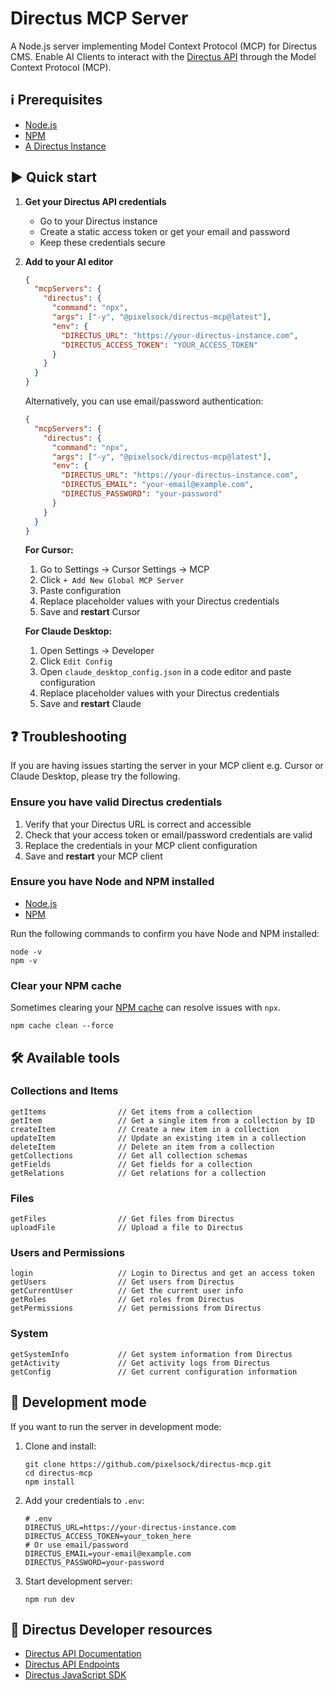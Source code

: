 # Directus MCP Server

A Node.js server implementing Model Context Protocol (MCP) for Directus CMS. Enable AI Clients to interact with the [Directus API](https://docs.directus.io/reference/introduction.html) through the Model Context Protocol (MCP).

## ℹ Prerequisites

- [Node.js](https://docs.npmjs.com/downloading-and-installing-node-js-and-npm)
- [NPM](https://docs.npmjs.com/downloading-and-installing-node-js-and-npm)
- [A Directus Instance](https://directus.io/guides/get-started-with-directus-cloud)

## ▶️ Quick start

1. **Get your Directus API credentials**

   - Go to your Directus instance
   - Create a static access token or get your email and password
   - Keep these credentials secure

2. **Add to your AI editor**

   ```json
   {
     "mcpServers": {
       "directus": {
         "command": "npx",
         "args": ["-y", "@pixelsock/directus-mcp@latest"],
         "env": {
           "DIRECTUS_URL": "https://your-directus-instance.com",
           "DIRECTUS_ACCESS_TOKEN": "YOUR_ACCESS_TOKEN"
         }
       }
     }
   }
   ```

   Alternatively, you can use email/password authentication:

   ```json
   {
     "mcpServers": {
       "directus": {
         "command": "npx",
         "args": ["-y", "@pixelsock/directus-mcp@latest"],
         "env": {
           "DIRECTUS_URL": "https://your-directus-instance.com",
           "DIRECTUS_EMAIL": "your-email@example.com",
           "DIRECTUS_PASSWORD": "your-password"
         }
       }
     }
   }
   ```

   **For Cursor:**

   1. Go to Settings → Cursor Settings → MCP
   2. Click `+ Add New Global MCP Server`
   3. Paste configuration
   4. Replace placeholder values with your Directus credentials
   5. Save and **restart** Cursor

   **For Claude Desktop:**

   1. Open Settings → Developer
   2. Click `Edit Config`
   3. Open `claude_desktop_config.json` in a code editor and paste configuration
   4. Replace placeholder values with your Directus credentials
   5. Save and **restart** Claude

## ❓ Troubleshooting

If you are having issues starting the server in your MCP client e.g. Cursor or Claude Desktop, please try the following.

### Ensure you have valid Directus credentials

1. Verify that your Directus URL is correct and accessible
2. Check that your access token or email/password credentials are valid
3. Replace the credentials in your MCP client configuration
4. Save and **restart** your MCP client

### Ensure you have Node and NPM installed

- [Node.js](https://docs.npmjs.com/downloading-and-installing-node-js-and-npm)
- [NPM](https://docs.npmjs.com/downloading-and-installing-node-js-and-npm)

Run the following commands to confirm you have Node and NPM installed:

```shell
node -v
npm -v
```

### Clear your NPM cache

Sometimes clearing your [NPM cache](https://docs.npmjs.com/cli/v8/commands/npm-cache) can resolve issues with `npx`.

```shell
npm cache clean --force
```

## 🛠️ Available tools

### Collections and Items

```
getItems                // Get items from a collection
getItem                 // Get a single item from a collection by ID
createItem              // Create a new item in a collection
updateItem              // Update an existing item in a collection
deleteItem              // Delete an item from a collection
getCollections          // Get all collection schemas
getFields               // Get fields for a collection
getRelations            // Get relations for a collection
```

### Files

```
getFiles                // Get files from Directus
uploadFile              // Upload a file to Directus
```

### Users and Permissions

```
login                   // Login to Directus and get an access token
getUsers                // Get users from Directus
getCurrentUser          // Get the current user info
getRoles                // Get roles from Directus
getPermissions          // Get permissions from Directus
```

### System

```
getSystemInfo           // Get system information from Directus
getActivity             // Get activity logs from Directus
getConfig               // Get current configuration information
```

## 🚧 Development mode

If you want to run the server in development mode:

1. Clone and install:

   ```shell
   git clone https://github.com/pixelsock/directus-mcp.git
   cd directus-mcp
   npm install
   ```

2. Add your credentials to `.env`:

   ```shell
   # .env
   DIRECTUS_URL=https://your-directus-instance.com
   DIRECTUS_ACCESS_TOKEN=your_token_here
   # Or use email/password
   DIRECTUS_EMAIL=your-email@example.com
   DIRECTUS_PASSWORD=your-password
   ```

3. Start development server:
   ```shell
   npm run dev
   ```

## 📄 Directus Developer resources

- [Directus API Documentation](https://docs.directus.io/reference/introduction.html)
- [Directus API Endpoints](https://docs.directus.io/reference/rest-api.html)
- [Directus JavaScript SDK](https://docs.directus.io/guides/sdk/getting-started.html) 
